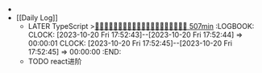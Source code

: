 -
- [[Daily Log]]
	- LATER TypeScript >[🍅🍅🍅🍅🍅🍅🍅🍅🍅🍅🍅🍅🍅🍅🍅🍅🍅🍅🍅🍅 507min](#agenda-pomo://?t=f-1695308311115-1500%2Cf-1695349099714-1500%2Cf-1695375858482-1500%2Cf-1695436687117-1500%2Cf-1695439181707-1500%2Cf-1695440766587-1500%2Cf-1695609414468-1500%2Cf-1695611363614-1500%2Cf-1695617211394-1500%2Cf-1695738062666-1500%2Cf-1695739908407-1500%2Cf-1695800100290-1500%2Cf-1695806728733-1500%2Cf-1695896293791-1500%2Cf-1695915823289-1500%2Cf-1696310108797-1500%2Cf-1696314458898-1500%2Cf-1696348867602-1500%2Cf-1696515130779-1500%2Cp-1696516837319-390%2Cf-1698070630549-1500)
	  :LOGBOOK:
	  CLOCK: [2023-10-20 Fri 17:52:43]--[2023-10-20 Fri 17:52:44] =>  00:00:01
	  CLOCK: [2023-10-20 Fri 17:52:45]--[2023-10-20 Fri 17:52:45] =>  00:00:00
	  :END:
	- TODO react进阶
